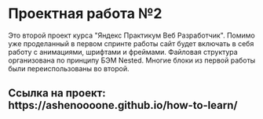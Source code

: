 <h1>Проектная работа №2</h1>
<p>Это второй проект курса "Яндекс Практикум Веб Разработчик". Помимо уже проделанный в первом спринте работы сайт будет включать в себя работу с анимациями, шрифтами и фреймами. Файловая структура организована по принципу БЭМ Nested. Многие блоки из первой работы были переиспользованы во второй.</p>
<h2>Ссылка на проект: https://ashenoooone.github.io/how-to-learn/</h2>
